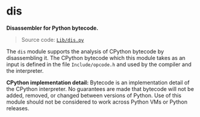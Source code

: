 # dis

**Disassembler for Python bytecode.**

> Source code: [`Lib/dis.py`](https://github.com/python/cpython/tree/3.13/Lib/dis.py)

The `dis` module supports the analysis of CPython bytecode by disassembling it. The CPython bytecode which this module takes as an input is defined in the file `Include/opcode.h` and used by the compiler and the interpreter.

**CPython implementation detail:** Bytecode is an implementation detail of the CPython interpreter. No guarantees are made that bytecode will not be added, removed, or changed between versions of Python. Use of this module should not be considered to work across Python VMs or Python releases.
